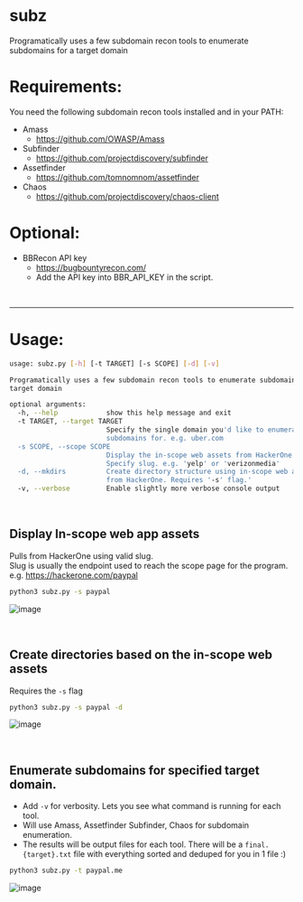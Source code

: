 # subz
Programatically uses a few subdomain recon tools to enumerate subdomains for a target domain

# Requirements:
You need the following subdomain recon tools installed and in your PATH:
- Amass
  - https://github.com/OWASP/Amass
- Subfinder
  - https://github.com/projectdiscovery/subfinder
- Assetfinder
  - https://github.com/tomnomnom/assetfinder
- Chaos
  - https://github.com/projectdiscovery/chaos-client
  
# Optional:
- BBRecon API key
  - https://bugbountyrecon.com/
  - Add the API key into BBR_API_KEY  in the script.
<br>

---
# Usage:
```bash
usage: subz.py [-h] [-t TARGET] [-s SCOPE] [-d] [-v]

Programatically uses a few subdomain recon tools to enumerate subdomains for a                                                               
target domain

optional arguments:
  -h, --help            show this help message and exit
  -t TARGET, --target TARGET
                        Specify the single domain you'd like to enumerate                                                                    
                        subdomains for. e.g. uber.com
  -s SCOPE, --scope SCOPE
                        Display the in-scope web assets from HackerOne.                                                                      
                        Specify slug. e.g. 'yelp' or 'verizonmedia'
  -d, --mkdirs          Create directory structure using in-scope web assets                                                                 
                        from HackerOne. Requires '-s' flag.'
  -v, --verbose         Enable slightly more verbose console output
```
<br>

## Display In-scope web app assets
Pulls from HackerOne using valid slug. <br>
Slug is usually the endpoint used to reach the scope page for the program. e.g. https://hackerone.com/paypal
```bash
python3 subz.py -s paypal
```
![image](https://user-images.githubusercontent.com/24526564/90984072-cab8d580-e540-11ea-8181-1250181f7f72.png)

<br>

## Create directories based on the in-scope web assets
Requires the `-s` flag
```bash
python3 subz.py -s paypal -d
```
![image](https://user-images.githubusercontent.com/24526564/90984506-651a1880-e543-11ea-969a-fc2eba3cd620.png)

<br>

## Enumerate subdomains for specified target domain.
- Add `-v` for verbosity. Lets you see what command is running for each tool.
- Will use Amass, Assetfinder Subfinder, Chaos for subdomain enumeration.
- The results will be output files for each tool. There will be a `final.{target}.txt` file with everything sorted and deduped for you in 1 file :)
```bash
python3 subz.py -t paypal.me
```
![image](https://user-images.githubusercontent.com/24526564/90985848-90edcc00-e54c-11ea-9e20-6569de23d6b7.png)

